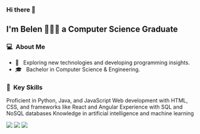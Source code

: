 


### Hi there 👋

## I'm Belen 👩🏻‍💻 a Computer Science Graduate

### 💻 &nbsp;About Me 

- 🤔 &nbsp; Exploring new technologies and developing programming insights.
- 🎓 &nbsp; Bachelor in Computer Science & Engineering.

### 🌟 &nbsp;Key Skills

Proficient in Python, Java, and JavaScript
Web development with HTML, CSS, and frameworks like React and Angular
Experience with SQL and NoSQL databases
Knowledge in artificial intelligence and machine learning
  

 <img src="https://komarev.com/ghpvc/?username=anabelena&color=blueviolet&style=for-the-badge&base=1000"> 

 <img src="https://github-readme-stats.vercel.app/api?username=anabelena&show_icons=true&theme=radical)"> 

 <img  src="https://github-readme-stats.vercel.app/api/top-langs/?username=anabelena&layout=donut" />
